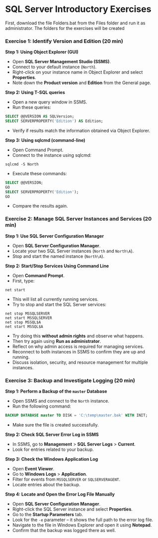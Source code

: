 
# SQL Server Introductory Exercises

First, download the file Folders.bat from the Files folder and run it as administrator. The folders for the exercises will be created

### Exercise 1: Identify Version and Edition (20 min)

**Step 1: Using Object Explorer (GUI)**
- Open **SQL Server Management Studio (SSMS)**.
- Connect to your default instance (`North`).
- Right-click on your instance name in Object Explorer and select **Properties**.
- Note down the **Product version** and **Edition** from the General page.

**Step 2: Using T-SQL queries**
- Open a new query window in SSMS.
- Run these queries:
```sql
SELECT @@VERSION AS SQLVersion;
SELECT SERVERPROPERTY('Edition') AS Edition;
```
- Verify if results match the information obtained via Object Explorer.

**Step 3: Using sqlcmd (command-line)**
- Open Command Prompt.
- Connect to the instance using sqlcmd:
```shell
sqlcmd -S North
```
- Execute these commands:
```sql
SELECT @@VERSION;
GO
SELECT SERVERPROPERTY('Edition');
GO
```
- Compare the results again.

### Exercise 2: Manage SQL Server Instances and Services (20 min)

**Step 1: Use SQL Server Configuration Manager**
- Open **SQL Server Configuration Manager**.
- Locate your two SQL Server instances (`North` and `North\A`).
- Stop and start the named instance (`North\A`).

**Step 2: Start/Stop Services Using Command Line**
- Open **Command Prompt**.
- First, type:
```shell
net start
```
- This will list all currently running services.
- Try to stop and start the SQL Server services:
```shell
net stop MSSQLSERVER
net start MSSQLSERVER
net stop MSSQL$A
net start MSSQL$A
```
- Try doing this **without admin rights** and observe what happens.
- Then try again using **Run as administrator**.
- Reflect on why admin access is required for managing services.
- Reconnect to both instances in SSMS to confirm they are up and running.
- Discuss isolation, security, and resource management for multiple instances.


### Exercise 3: Backup and Investigate Logging (20 min)

**Step 1: Perform a Backup of the `master` Database**
- Open SSMS and connect to the `North` instance.
- Run the following command:
```sql
BACKUP DATABASE master TO DISK = 'C:\temp\master.bak' WITH INIT;
```
- Make sure the file is created successfully.

**Step 2: Check SQL Server Error Log in SSMS**
- In SSMS, go to **Management** > **SQL Server Logs** > **Current**.
- Look for entries related to your backup.

**Step 3: Check the Windows Application Log**
- Open **Event Viewer**.
- Go to **Windows Logs** > **Application**.
- Filter for events from `MSSQLSERVER` or `SQLSERVERAGENT`.
- Locate entries about the backup.

**Step 4: Locate and Open the Error Log File Manually**
- Open **SQL Server Configuration Manager**.
- Right-click the SQL Server instance and select **Properties**.
- Go to the **Startup Parameters** tab.
- Look for the `-e` parameter – it shows the full path to the error log file.
- Navigate to the file in Windows Explorer and open it using **Notepad**.
- Confirm that the backup was logged there as well.


